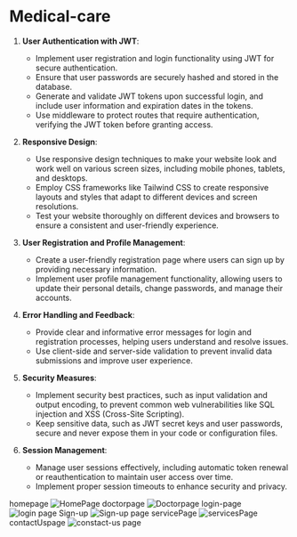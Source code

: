 # Medical-care
1. **User Authentication with JWT**:
   - Implement user registration and login functionality using JWT for secure authentication.
   - Ensure that user passwords are securely hashed and stored in the database.
   - Generate and validate JWT tokens upon successful login, and include user information and expiration dates in the tokens.
   - Use middleware to protect routes that require authentication, verifying the JWT token before granting access.

2. **Responsive Design**:
   - Use responsive design techniques to make your website look and work well on various screen sizes, including mobile phones, tablets, and desktops.
   - Employ CSS frameworks like Tailwind CSS to create responsive layouts and styles that adapt to different devices and screen resolutions.
   - Test your website thoroughly on different devices and browsers to ensure a consistent and user-friendly experience.

3. **User Registration and Profile Management**:
   - Create a user-friendly registration page where users can sign up by providing necessary information.
   - Implement user profile management functionality, allowing users to update their personal details, change passwords, and manage their accounts.

4. **Error Handling and Feedback**:
   - Provide clear and informative error messages for login and registration processes, helping users understand and resolve issues.
   - Use client-side and server-side validation to prevent invalid data submissions and improve user experience.

5. **Security Measures**:
   - Implement security best practices, such as input validation and output encoding, to prevent common web vulnerabilities like SQL injection and XSS (Cross-Site Scripting).
   - Keep sensitive data, such as JWT secret keys and user passwords, secure and never expose them in your code or configuration files.

6. **Session Management**:
   - Manage user sessions effectively, including automatic token renewal or reauthentication to maintain user access over time.
   - Implement proper session timeouts to enhance security and privacy.

homepage
![HomePage](github.com/Framework12)
doctorpage
![Doctorpage](github.com/Framework12)
login-page
![login page](github.com/Framework12)
Sign-up
![Sign-up page](github.com/Framework12)
servicePage
![servicesPage](github.com/Framework12)
contactUspage
![constact-us page](github.com/Framework12)






